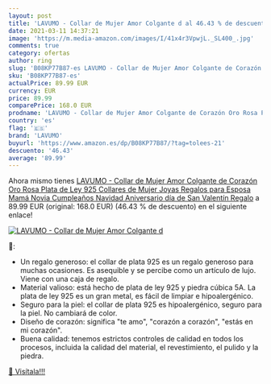 ```yaml
---
layout: post
title: 'LAVUMO - Collar de Mujer Amor Colgante d al 46.43 % de descuento'
date: 2021-03-11 14:37:21
image: 'https://m.media-amazon.com/images/I/41x4r3VpwjL._SL400_.jpg'
comments: true
category: ofertas
author: ring
slug: 'B08KP77B87-es LAVUMO - Collar de Mujer Amor Colgante de Corazón Oro Rosa...'
sku: 'B08KP77B87-es'
actualPrice: 89.99 EUR
currency: EUR
price: 89.99
comparePrice: 168.0 EUR
prodname: 'LAVUMO - Collar de Mujer Amor Colgante de Corazón Oro Rosa Plata de Ley 925 Collares de Mujer Joyas Regalos para Esposa  Mamá  Novia  Cumpleaños Navidad Aniversario día de San Valentín Regalo'
country: 'es'
flag: '🇪🇸'
brand: 'LAVUMO'
buyurl: 'https://www.amazon.es/dp/B08KP77B87/?tag=tolees-21'
descuento: '46.43'
average: '89.99'
---
```


Ahora mismo tienes [LAVUMO - Collar de Mujer Amor Colgante de Corazón Oro Rosa Plata de Ley 925 Collares de Mujer Joyas Regalos para Esposa  Mamá  Novia  Cumpleaños Navidad Aniversario día de San Valentín Regalo](https://www.amazon.es/dp/B08KP77B87/?tag=tolees-21) a 89.99 EUR (original: 168.0 EUR) (46.43 %  de descuento) en el siguiente enlace!

[![LAVUMO - Collar de Mujer Amor Colgante d](https://m.media-amazon.com/images/I/41x4r3VpwjL._SL400_.jpg)](https://www.amazon.es/dp/B08KP77B87/?tag=tolees-21)

🔎:

- Un regalo generoso: el collar de plata 925 es un regalo generoso para muchas ocasiones. Es asequible y se percibe como un artículo de lujo. Viene con una caja de regalo.
- Material valioso: está hecho de plata de ley 925 y piedra cúbica 5A. La plata de ley 925 es un gran metal, es fácil de limpiar e hipoalergénico.
- Seguro para la piel: el collar de plata 925 es hipoalergénico, seguro para la piel. No cambiará de color.
- Diseño de corazón: significa "te amo", "corazón a corazón", "estás en mi corazón".
- Buena calidad: tenemos estrictos controles de calidad en todos los procesos, incluida la calidad del material, el revestimiento, el pulido y la piedra.

[🛒 Visítala!!!](https://www.amazon.es/dp/B08KP77B87/?tag=tolees-21)
